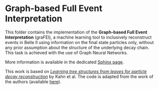 # Graph-based Full Event Interpretation

This folder contains the implementation of the **Graph-based Full Event Interpretation** (graFEI), a machine learning tool to inclusively reconstruct 
events in Belle II using information on the final state particles only, without any prior assumption about the structure of the underlying decay chain.
This task is achieved with the use of Graph Neural Networks.

More information is available in the dedicated [Sphinx page](https://software.belle2.org/development/sphinx/analysis/doc/GraFEI.html). 

This work is based on [_Learning tree structures from leaves for particle decay reconstruction_](https://iopscience.iop.org/article/10.1088/2632-2153/ac8de0) by Kahn et al. The code is adapted from the work of the authors (available [here](https://github.com/Helmholtz-AI-Energy/BaumBauen)).